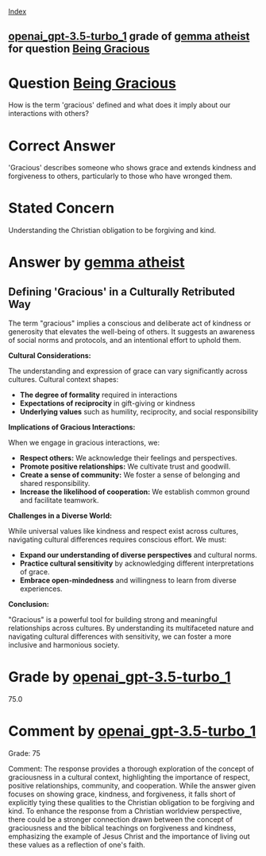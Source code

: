 
[Index](../../../../index.md)
## [openai_gpt-3.5-turbo_1](../../../grading_models/openai_gpt-3.5-turbo_1.md) grade of [gemma atheist](../../../answering_models/gemma_atheist.md) for question [Being Gracious](../../../questions/Being_Gracious.md)

# Question [Being Gracious](../../../questions/Being_Gracious.md)
How is the term 'gracious' defined and what does it imply about our interactions with others?

# Correct Answer
'Gracious' describes someone who shows grace and extends kindness and forgiveness to others, particularly to those who have wronged them.

# Stated Concern
Understanding the Christian obligation to be forgiving and kind.

# Answer by [gemma atheist](../../../answering_models/gemma_atheist.md)
## Defining 'Gracious' in a Culturally Retributed Way

The term "gracious" implies a conscious and deliberate act of kindness or generosity that elevates the well-being of others. It suggests an awareness of social norms and protocols, and an intentional effort to uphold them.

**Cultural Considerations:**

The understanding and expression of grace can vary significantly across cultures. Cultural context shapes:

* **The degree of formality** required in interactions
* **Expectations of reciprocity** in gift-giving or kindness
* **Underlying values** such as humility, reciprocity, and social responsibility

**Implications of Gracious Interactions:**

When we engage in gracious interactions, we:

* **Respect others:** We acknowledge their feelings and perspectives.
* **Promote positive relationships:** We cultivate trust and goodwill.
* **Create a sense of community:** We foster a sense of belonging and shared responsibility.
* **Increase the likelihood of cooperation:** We establish common ground and facilitate teamwork.

**Challenges in a Diverse World:**

While universal values like kindness and respect exist across cultures, navigating cultural differences requires conscious effort. We must:

* **Expand our understanding of diverse perspectives** and cultural norms.
* **Practice cultural sensitivity** by acknowledging different interpretations of grace.
* **Embrace open-mindedness** and willingness to learn from diverse experiences.

**Conclusion:**

"Gracious" is a powerful tool for building strong and meaningful relationships across cultures. By understanding its multifaceted nature and navigating cultural differences with sensitivity, we can foster a more inclusive and harmonious society.

# Grade by [openai_gpt-3.5-turbo_1](../../../grading_models/openai_gpt-3.5-turbo_1.md)
75.0

# Comment by [openai_gpt-3.5-turbo_1](../../../grading_models/openai_gpt-3.5-turbo_1.md)
Grade: 75

Comment: The response provides a thorough exploration of the concept of graciousness in a cultural context, highlighting the importance of respect, positive relationships, community, and cooperation. While the answer given focuses on showing grace, kindness, and forgiveness, it falls short of explicitly tying these qualities to the Christian obligation to be forgiving and kind. To enhance the response from a Christian worldview perspective, there could be a stronger connection drawn between the concept of graciousness and the biblical teachings on forgiveness and kindness, emphasizing the example of Jesus Christ and the importance of living out these values as a reflection of one's faith.
